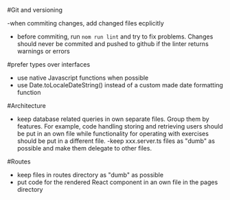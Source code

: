 #Git and versioning

-when commiting changes, add changed files ecplicitly 
- before commiting, run `nom run lint` and try to fix problems. Changes should never be commited and pushed to github if
the linter returns warnings or errors


#prefer types over interfaces
- use native Javascript functions when possible
- use Date.toLocaleDateString() instead of a custom made date formatting function

#Architecture
- keep database related queries in own separate files. Group them by features. For example,
code handling storing and retrieving users should be put in an own file while functionality
for operating with exercises should be put in a different file.
-keep xxx.server.ts files as "dumb" as possible and make them delegate to other files. 

#Routes
- keep files in routes directory as "dumb" as possible
- put code for the rendered React component in an own file in the pages directory 

